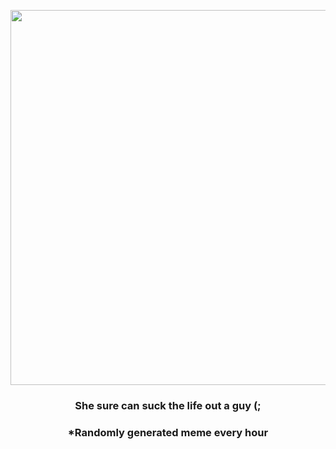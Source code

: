 <p align="center">
        <img src="https://i.redd.it/5h984zlqw5g91.jpg" width="600" height="600">
        </p>
        <h3 align="center">She sure can suck the life out a guy (;</h3>
        <h3 align="center">*Randomly generated meme every hour</h3>
    